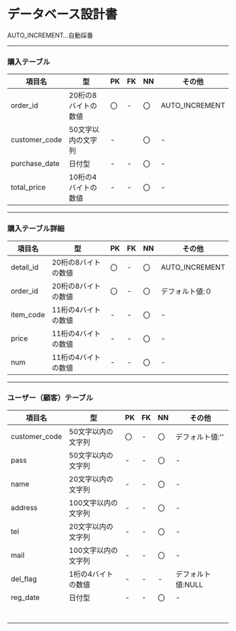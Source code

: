 # データベース設計書 #
AUTO_INCREMENT…自動採番
******
### 購入テーブル ###
|    項目名    |        型          | PK | FK | NN |    その他    |
|--------------|--------------------|----|----|----|--------------|
|order_id      |20桁の8バイトの数値 |〇  |-   |〇  |AUTO_INCREMENT|
|customer_code |50文字以内の文字列  |-   |    |〇  |-             |
|purchase_date |日付型              |-   |-   |〇  |-             |
|total_price   |10桁の4バイトの数値 |-   |-   |〇  |-             |
*****
### 購入テーブル詳細 ###
|    項目名    |        型          | PK | FK | NN |    その他    |
|--------------|--------------------|----|----|----|--------------|
|detail_id     |20桁の8バイトの数値 |〇  |-    |〇  |AUTO_INCREMENT|
|order_id      |20桁の8バイトの数値 |〇  |-    |〇  |デフォルト値:０|
|item_code     |11桁の4バイトの数値 |-   |-    |〇  |-             |
|price         |11桁の4バイトの数値 |-   |-    |〇  |-             |
|num           |11桁の4バイトの数値 |-   |-    |〇  |-             |
*****
### ユーザー（顧客）テーブル ###
|    項目名    |        型          | PK | FK | NN |    その他    |
|--------------|--------------------|----|----|----|--------------|
|customer_code |50文字以内の文字列   |〇  |-   |〇  |デフォルト値:''|
|pass          |50文字以内の文字列   |-   |-   |〇  |-             |
|name          |20文字以内の文字列   |-   |-   |〇  |-             |
|address       |100文字以内の文字列  |-   |-   |〇  |-             |
|tel           |20文字以内の文字列   |-   |-   |〇  |-             |
|mail          |100文字以内の文字列  |-   |-   |〇  |-             |
|del_flag      |1桁の4バイトの数値   |-   |-   |-   |デフォルト値:NULL|
|reg_date      |日付型               |-   |-   |〇  |-             |
|||||||
|||||||
|||||||
|||||||
|||||||
|||||||
|||||||

